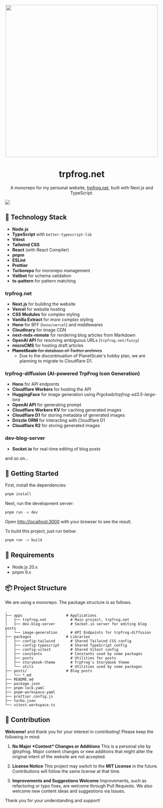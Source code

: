<p align="center">
  <a href="https://trpfrog.net">
    <img alt="" src="https://res.cloudinary.com/trpfrog/image/upload/v1717325153/kawaii-with-outline.png" width="500" height="auto">
  </a>
</p>

<h1 align="center">trpfrog.net</h1>
<p align="center">
  A monorepo for my personal website, <a href="https://trpfrog.net">trpfrog.net</a>, built with Next.js and TypeScript.
</p>

![](./apps/trpfrog.net/public/images/screenshot.png)

## 🧩 Technology Stack

- **Node.js**
- **TypeScript** with `better-typescript-lib`
- **Vitest**
- **Tailwind CSS**
- **React** (with React Compiler)
- **pnpm**
- **ESLint**
- **Prettier**
- **Turborepo** for monorepo management
- **Valibot** for schema validation
- **ts-pattern** for pattern matching

### trpfrog.net

- **Next.js** for building the website
- **Vercel** for website hosting
- **CSS Modules** for *complex* styling
- **Vanilla Extract** for *more complex* styling
- **Hono** for BFF (`hono/vercel`) and middlewares
- **Cloudinary** for image CDN
- **next-mdx-remote** for rendering blog articles from Markdown
- **OpenAI API** for resolving ambiguous URLs (`trpfrog.net/fuzzy`)
- **microCMS** for hosting draft articles
- ~~**PlanetScale** for database of Twitter archives~~
  - Due to the discontinuation of PlanetScale's hobby plan, we are planning to migrate to Cloudflare D1.

### trpfrog-diffusion (AI-powered TrpFrog Icon Generation)

- **Hono** for API endpoints
- **Cloudflare Workers** for hosting the API
- **HuggingFace** for image generation using *Prgckwb/trpfrog-sd3.5-large-lora*
- **OpenAI API** for generating prompt
- **Cloudflare Workers KV** for caching generated images
- **Cloudflare D1** for storing metadata of generated images
- **Drizzle ORM** for interacting with Cloudflare D1
- **Cloudflare R2** for storing generated images

### dev-blog-server

- **Socket.io** for real-time editing of blog posts


and so on...

## 🐤 Getting Started

First, install the dependencies:

```sh
pnpm install
```

Next, run the development server:

```sh
pnpm run -w dev
```

Open [http://localhost:3000](http://localhost:3000) with your browser to see the result.

To build this project, just run below:

```sh
pnpm run -w build
```

## 🚗 Requirements

- Node.js 20.x
- pnpm 9.x

## 📦 Project Structure

We are using a monorepo. The package structure is as follows.

```
.
├── apps                    # Applications
│   ├── trpfrog.net           # Main project, trpfrog.net
│   ├── dev-blog-server       # Socket.io server for editing blog posts
│   └── image-generation      # API Endpoints for trpfrog-diffusion
├── packages                # Libraries
│   ├── config-tailwind       # Shared Tailwind CSS config
│   ├── config-typescript     # Shared TypeScript config
│   ├── config-vitest         # Shared Vitest config
│   ├── constants             # Constants used by some packages
│   ├── posts                 # Utilities for posts
│   ├── storybook-theme       # TrpFrog's Storybook theme
│   └── utils                 # Utilities used by some packages
├── posts/                  # Blog posts
│   └── *.md
├── README.md
├── package.json
├── pnpm-lock.yaml
├── pnpm-workspace.yaml
├── prettier.config.js
├── turbo.json
└── vitest.workspace.ts
```

## 💚 Contribution

**Welcome!** and thank you for your interest in contributing! Please keep the following in mind:

1. **No Major \*Content\* Changes or Additions**
   This is a personal site by @trpfrog. Major content changes or new additions that might alter the original intent of the website are not accepted.

2. **License Notice**
   This project may switch to the **MIT License** in the future. Contributions will follow the same license at that time.

3. **Improvements and Suggestions Welcome**
   Improvements, such as refactoring or typo fixes, are welcome through Pull Requests.
   We also welcome new content ideas and suggestions via Issues.

Thank you for your understanding and support!
